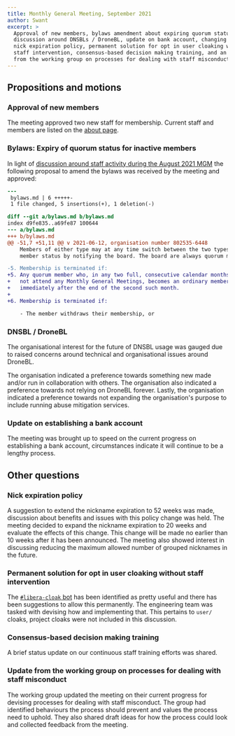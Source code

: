 ```yaml
---
title: Monthly General Meeting, September 2021
author: Swant
excerpt: >
  Approval of new members, bylaws amendment about expiring quorum status,
  discussion around DNSBLs / DroneBL, update on bank account, changing the
  nick expiration policy, permanent solution for opt in user cloaking without
  staff intervention, consensus-based decision making training, and an update
  from the working group on processes for dealing with staff misconduct.
---
```


## Propositions and motions

### Approval of new members

The meeting approved two new staff for membership. Current staff and members
are listed on the [about page](/about).

### Bylaws: Expiry of quorum status for inactive members

In light of [discussion around staff activity during the August 2021 MGM][mgm]
the following proposal to amend the bylaws was received by the meeting and
approved:

```patch
---
 bylaws.md | 6 +++++-
 1 file changed, 5 insertions(+), 1 deletion(-)

diff --git a/bylaws.md b/bylaws.md
index d9fe835..a69fe87 100644
--- a/bylaws.md
+++ b/bylaws.md
@@ -51,7 +51,11 @@ v 2021-06-12, organisation number 802535-6448
    Members of either type may at any time switch between the two types of
    member status by notifying the board. The board are always quorum members.

-5. Membership is terminated if:
+5. Any quorum member who, in any two full, consecutive calendar months, does
+   not attend any Monthly General Meetings, becomes an ordinary member
+   immediately after the end of the second such month.
+
+6. Membership is terminated if:

    - The member withdraws their membership, or
```

[mgm]: /minutes/2021-08-27-mgm-minutes#staff-and-member-activity

### DNSBL / DroneBL

The organisational interest for the future of DNSBL usage was gauged due to
raised concerns around technical and organisational issues around DroneBL.

The organisation indicated a preference towards something new made and/or run
in collaboration with others.
The organisation also indicated a preference towards not relying on DroneBL
forever.
Lastly, the organisation indicated a preference towards not expanding the
organisation's purpose to include running abuse mitigation services.

### Update on establishing a bank account

The meeting was brought up to speed on the current progress on establishing a
bank account, circumstances indicate it will continue to be a lengthy process.

## Other questions

### Nick expiration policy

A suggestion to extend the nickname expiration to 52 weeks was made,
discussion about benefits and issues with this policy change was held.
The meeting decided to expand the nickname expiration to 20 weeks and evaluate
the effects of this change. This change will be made no earlier than 10 weeks
after it has been announced. The meeting also showed interest in discussing
reducing the maximum allowed number of grouped nicknames in the future.

### Permanent solution for opt in user cloaking without staff intervention

The [`#libera-cloak` bot](https://github.com/Libera-Chat/cloaks) has been
identified as pretty useful and there has been suggestions to allow this
permanently. The engineering team was tasked with devising how and
implementing that. This pertains to `user/` cloaks, project cloaks were not
included in this discussion.

### Consensus-based decision making training

A brief status update on our continuous staff training efforts was shared.

### Update from the working group on processes for dealing with staff misconduct

The working group updated the meeting on their current progress for devising
processes for dealing with staff misconduct.
The group had identified behaviours the process should prevent and values the
process need to uphold.
They also shared draft ideas for how the process could look and collected
feedback from the meeting.
